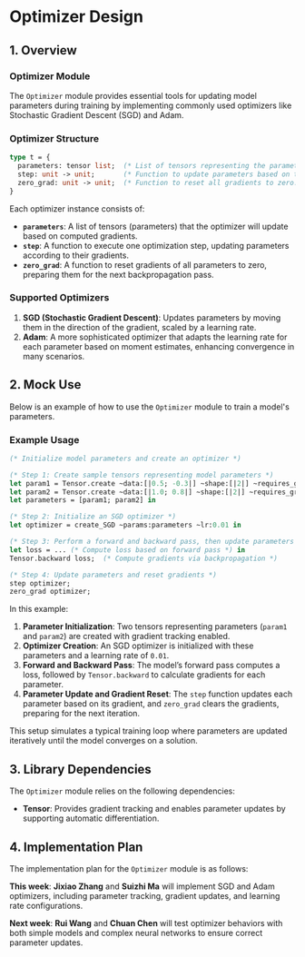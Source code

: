 # Optimizer Design



## 1. Overview

### Optimizer Module

The `Optimizer` module provides essential tools for updating model parameters during training by implementing commonly used optimizers like Stochastic Gradient Descent (SGD) and Adam.



### Optimizer Structure

```ocaml
type t = {
  parameters: tensor list;  (* List of tensors representing the parameters to optimize. *)
  step: unit -> unit;       (* Function to update parameters based on their gradients. *)
  zero_grad: unit -> unit;  (* Function to reset all gradients to zero. *)
}

```



Each optimizer instance consists of:

- **`parameters`**: A list of tensors (parameters) that the optimizer will update based on computed gradients.
- **`step`**: A function to execute one optimization step, updating parameters according to their gradients.
- **`zero_grad`**: A function to reset gradients of all parameters to zero, preparing them for the next backpropagation pass.

### Supported Optimizers

1. **SGD (Stochastic Gradient Descent)**: Updates parameters by moving them in the direction of the gradient, scaled by a learning rate.
2. **Adam**: A more sophisticated optimizer that adapts the learning rate for each parameter based on moment estimates, enhancing convergence in many scenarios.



## 2. Mock Use

Below is an example of how to use the `Optimizer` module to train a model's parameters.

### Example Usage

```ocaml
(* Initialize model parameters and create an optimizer *)

(* Step 1: Create sample tensors representing model parameters *)
let param1 = Tensor.create ~data:[|0.5; -0.3|] ~shape:[|2|] ~requires_grad:true in
let param2 = Tensor.create ~data:[|1.0; 0.8|] ~shape:[|2|] ~requires_grad:true in
let parameters = [param1; param2] in

(* Step 2: Initialize an SGD optimizer *)
let optimizer = create_SGD ~params:parameters ~lr:0.01 in

(* Step 3: Perform a forward and backward pass, then update parameters *)
let loss = ... (* Compute loss based on forward pass *) in
Tensor.backward loss;  (* Compute gradients via backpropagation *)

(* Step 4: Update parameters and reset gradients *)
step optimizer;
zero_grad optimizer;

```

In this example:

1. **Parameter Initialization**: Two tensors representing parameters (`param1` and `param2`) are created with gradient tracking enabled.
2. **Optimizer Creation**: An SGD optimizer is initialized with these parameters and a learning rate of `0.01`.
3. **Forward and Backward Pass**: The model’s forward pass computes a loss, followed by `Tensor.backward` to calculate gradients for each parameter.
4. **Parameter Update and Gradient Reset**: The `step` function updates each parameter based on its gradient, and `zero_grad` clears the gradients, preparing for the next iteration.

This setup simulates a typical training loop where parameters are updated iteratively until the model converges on a solution.



## 3. Library Dependencies

The `Optimizer` module relies on the following dependencies:

- **Tensor**: Provides gradient tracking and enables parameter updates by supporting automatic differentiation.



## 4. Implementation Plan

The implementation plan for the `Optimizer` module is as follows:

**This week**: **Jixiao Zhang** and **Suizhi Ma** will implement SGD and Adam optimizers, including parameter tracking, gradient updates, and learning rate configurations.

**Next week**: **Rui Wang** and **Chuan Chen** will test optimizer behaviors with both simple models and complex neural networks to ensure correct parameter updates.